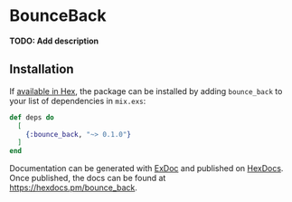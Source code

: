 # BounceBack

**TODO: Add description**

## Installation

If [available in Hex](https://hex.pm/docs/publish), the package can be installed
by adding `bounce_back` to your list of dependencies in `mix.exs`:

```elixir
def deps do
  [
    {:bounce_back, "~> 0.1.0"}
  ]
end
```

Documentation can be generated with [ExDoc](https://github.com/elixir-lang/ex_doc)
and published on [HexDocs](https://hexdocs.pm). Once published, the docs can
be found at <https://hexdocs.pm/bounce_back>.

